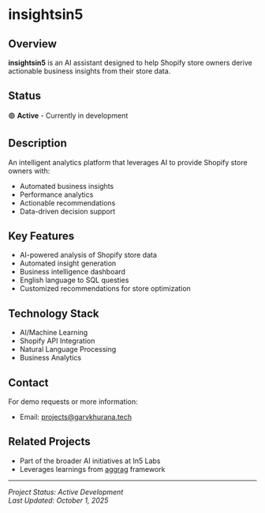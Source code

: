 # insightsin5

## Overview

**insightsin5** is an AI assistant designed to help Shopify store owners derive actionable business insights from their store data.

## Status
🟢 **Active** - Currently in development

## Description

An intelligent analytics platform that leverages AI to provide Shopify store owners with:
- Automated business insights
- Performance analytics
- Actionable recommendations
- Data-driven decision support

## Key Features

- AI-powered analysis of Shopify store data
- Automated insight generation
- Business intelligence dashboard
- English language to SQL questies
- Customized recommendations for store optimization

## Technology Stack

- AI/Machine Learning
- Shopify API Integration
- Natural Language Processing
- Business Analytics

## Contact

For demo requests or more information:
- Email: projects@garvkhurana.tech

## Related Projects

- Part of the broader AI initiatives at In5 Labs
- Leverages learnings from [aggrag](./aggrag.md) framework

---

*Project Status: Active Development*  
*Last Updated: October 1, 2025*
